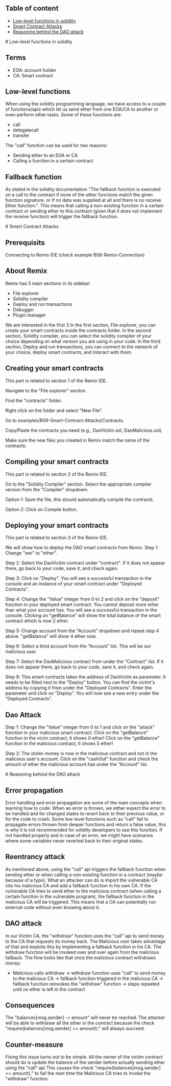 ## Table of content

- [Low-level functions in solidity](#solidity)
- [Smart Contract Attacks](#attacks-steps)
- [Reasoning behind the DAO attack](#explanation)

<a name="solidity">
# Low-level functions in solidity

## Terms

- EOA: account holder
- CA: Smart contract

## Low-level functions

When using the solidity programming language, we have access to a couple of functions/apis which let us send ether from one EOA/CA to another or even perform other tasks.
Some of these functions are:
- call
- delegatecall
- transfer

The "call" function can be used for two reasons:
- Sending ether to an EOA or CA
- Calling a function in a certain contract

## Fallback function
As stated in the solidity documentation "The fallback function is executed on a call to the contract if none of the other functions match the given function signature, or if no data was supplied at all and there is no receive Ether function.". This means that calling a non-existing function in a certain contract or sending ether to this contract (given that it does not implement the receive function) will trigger the fallback function.

<a name="attacks-steps">
# Smart Contract Attacks

## Prerequisits

Connecting to Remix IDE (check example B08-Remix-Connection)

## About Remix
Remix has 5 main sections in its sidebar:
- File explorer
- Solidity compiler
- Deploy and run transactions
- Debugger
- Plugin manager

We are interested in the first 3
In the first section, File explorer, you can create your smart contracts inside the contracts folder.
In the second section, Solidity compiler, you can select the solidity compiler of your choice depending on what version you are using in your code.
In the third section, Deploy and run transactions, you can connect to the network of your choice, deploy smart contracts, and interact with them.

## Creating your smart contracts

This part is related to section 1 of the Remix IDE.
  
Navigate to the "File explorer" section.
  
Find the "contracts" folder.
  
Right click on the folder and select "New File".
  
Go to examples/B09-Smart-Contract-Attacks/Contracts.
  
Copy/Paste the contracts you need (e.g., DaoVictim.sol, DaoMalicious.sol).
  
Make sure the new files you created in Remix match the name of the contracts.

## Compiling your smart contracts

This part is related to section 2 of the Remix IDE.

Go to the "Solidity Compiler" section.
Select the appropriate compiler version from the "Compiler" dropdown.

Option 1: Save the file, this should automatically compile the contracts.
  
Option 2: Click on Compile button.

## Deploying your smart contracts

This part is related to section 3 of the Remix IDE.

We will show how to deploy the DAO smart contracts from Remix.
Step 1: Change "wei" to "ether".

Step 2: Select the DaoVictim contract under "contract". If it does not appear there, go back to your code, save it, and check again.

Step 3: Click on "Deploy". You will see a successful transaction in the console and an instance of your smart contract under "Deployed Contracts".

Step 4: Change the "Value" integer from 0 to 2 and click on the "deposit" function in your deployed smart contract. You cannot deposit more ether than what your account has. You will see a successful transaction in the console. Clicking on "getBalance" will show the total balance of the smart contract which is now 2 ether.

Step 5: Change account from the "Account" dropdown and repeat step 4 above. "getBalance" will show 4 ether now.

Step 6: Select a third account from the "Account" list. This will be our malicious user.

Step 7: Select the DaoMalicious contract from under the "Contract" list. If it does not appear there, go back to your code, save it, and check again.

Step 8: This smart contracts takes the address of DaoVictim as parameter. It needs to be filled next to the "Deploy" button. You can find the victim's address by copying it from under the "Deployed Contracts". Enter the parameter and click on "Deploy".
You will now see a new entry under the "Deployed Contracts".

## Dao Attack

Step 1: Change the "Value" integer from 0 to 1 and click on the "attack" function in your malicious smart contract. Click on the "getBalance" function in the vicim contract, it shows 0 ether! Click on the "getBalance" function in the malicious contract, it shows 5 ether!

Step 2: The stolen money is now in the malicious contract and not in the malicious user's account. Click on the "cashOut" function and check the amount of ether the malicious account has under the "Account" list.


<a name="explanation">
# Reasoning behind the DAO attack

## Error propagation

Error handling and error propagation are some of the main concepts when learning how to code.
When an error is thrown, we either expect the error to be handled and for changed states to revert back to their previous value, or for the code to crash.
Some low-level functions such as "call" fail to propagate errors thrown from deeper functions and return a false value, this is why it is not recommended for solidity developers to use this function.
If not handled properly and in case of an error, we might have scenarios where some variables never reverted back to their original states.

## Reentrancy attack

As mentioned above, using the "call" api triggers the fallback function when sending ether or when calling a non-existing function in a contract (maybe because of a typo).
What an attacker can do is import the vulnerable CA into his malicious CA and add a fallback function in his own CA.
If the vulnerable CA tries to send ether to the malicious contract (when calling a certain function in the vulnerable program), the fallback function in the malicious CA will be triggered.
This means that a CA can potentially run external code without even knowing about it.

## DAO attack

In our Victim CA, the "withdraw" function uses the "call" api to send money to the CA that requests its money back.
The Malicious user takes advantage of that and exploits this by implementing a fallback function in his CA.
The withdraw function will be invoked over and over again from the malicious fallback.
The flow looks like that once the malicious contract withdraws money:
- Malicious calls withdraw -> withdraw function uses "call" to send money to the malicious CA -> fallback function triggered in the malicious CA -> fallback function reinvokes the "withdraw" function -> steps repeated until no ether is left in the contract

## Consequences

The "balances[msg.sender] -= amount" will never be reached.
The attacker will be able to withdraw all the ether in the contract because the check "require(balances[msg.sender] >= amount);" will always succeed.
## Counter-measure

Fixing this issue turns out to be simple. All the owner of the victim contract should do is update the balance of the sender before actually sending ether using the "call" api
This causes the check "require(balances[msg.sender] >= amount);" to fail the next time the Malicious CA tries to invoke the "withdraw" function.

